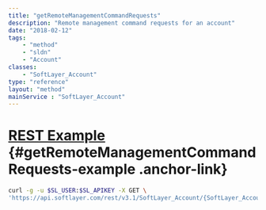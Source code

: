 ```yaml
---
title: "getRemoteManagementCommandRequests"
description: "Remote management command requests for an account"
date: "2018-02-12"
tags:
    - "method"
    - "sldn"
    - "Account"
classes:
    - "SoftLayer_Account"
type: "reference"
layout: "method"
mainService : "SoftLayer_Account"
---
```


# [REST Example](#getRemoteManagementCommandRequests-example) <a href="/article/rest/"><i class="fas fa-question"></i></a> {#getRemoteManagementCommandRequests-example .anchor-link} 
```bash
curl -g -u $SL_USER:$SL_APIKEY -X GET \
'https://api.softlayer.com/rest/v3.1/SoftLayer_Account/{SoftLayer_AccountID}/getRemoteManagementCommandRequests'
```
